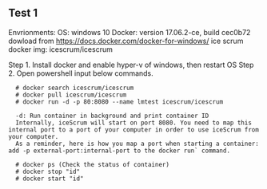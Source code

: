 Test 1
-------------------------
Envrionments:
  OS: windows 10
  Docker: version 17.06.2-ce, build cec0b72 dowload from https://docs.docker.com/docker-for-windows/
  ice scrum docker img: icescrum/icescrum
  
Step 1. Install docker and enable hyper-v of windows, then restart OS
Step 2. Open powershell input below commands.
      
      # docker search icescrum/icescrum
      # docker pull icescrum/icescrum
      # docker run -d -p 80:8080 --name lmtest icescrum/icescrum 
      
      -d: Run container in background and print container ID
      Internally, iceScrum will start on port 8080. You need to map this internal port to a port of your computer in order to use iceScrum from your computer.
      As a reminder, here is how you map a port when starting a container: add -p external-port:internal-port to the docker run` command.
 
      # docker ps (Check the status of container)
      # docker stop "id"
      # docker start "id"


